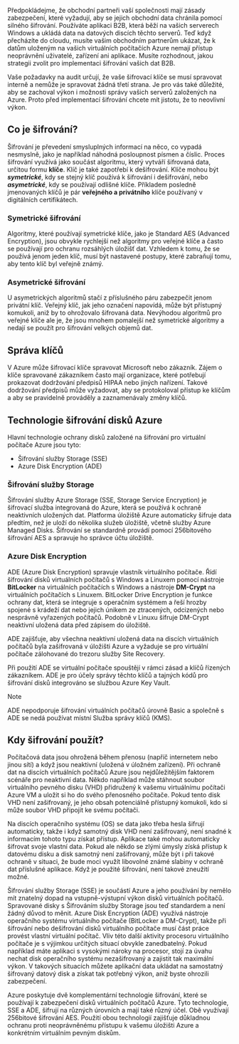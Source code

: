 Předpokládejme, že obchodní partneři vaší společnosti mají zásady zabezpečení, které vyžadují, aby se jejich obchodní data chránila pomocí silného šifrování. Používáte aplikaci B2B, která běží na vašich serverech Windows a ukládá data na datových discích těchto serverů. Teď když přecházíte do cloudu, musíte vašim obchodním partnerům ukázat, že k datům uloženým na vašich virtuálních počítačích Azure nemají přístup neoprávnění uživatelé, zařízení ani aplikace. Musíte rozhodnout, jakou strategii zvolit pro implementaci šifrování vašich dat B2B.

Vaše požadavky na audit určují, že vaše šifrovací klíče se musí spravovat interně a nemůže je spravovat žádná třetí strana. Je pro vás také důležité, aby se zachoval výkon i možnosti správy vašich serverů založených na Azure. Proto před implementací šifrování chcete mít jistotu, že to neovlivní výkon.

## <a name="what-is-encryption"></a>Co je šifrování?

Šifrování je převedení smysluplných informací na něco, co vypadá nesmyslně, jako je například náhodná posloupnost písmen a číslic. Proces šifrování využívá jako součást algoritmu, který vytváří šifrovaná data, určitou formu **klíče**. Klíč je také zapotřebí k dešifrování. Klíče mohou být **_symetrické_**, kdy se stejný klíč používá k šifrování i dešifrování, nebo **_asymetrické_**, kdy se používají odlišné klíče. Příkladem posledně jmenovaných klíčů je pár **veřejného a privátního** klíče používaný v digitálních certifikátech.

### <a name="symmetric-encryption"></a>Symetrické šifrování

Algoritmy, které používají symetrické klíče, jako je Standard AES (Advanced Encryption), jsou obvykle rychlejší než algoritmy pro veřejné klíče a často se používají pro ochranu rozsáhlých úložišť dat. Vzhledem k tomu, že se používá jenom jeden klíč, musí být nastavené postupy, které zabraňují tomu, aby tento klíč byl veřejně známý.

### <a name="asymmetric-encryption"></a>Asymetrické šifrování

U asymetrických algoritmů stačí z příslušného páru zabezpečit jenom privátní klíč. Veřejný klíč, jak jeho označení napovídá, může být přístupný komukoli, aniž by to ohrožovalo šifrovaná data. Nevýhodou algoritmů pro veřejné klíče ale je, že jsou mnohem pomalejší než symetrické algoritmy a nedají se použít pro šifrování velkých objemů dat.

## <a name="key-management"></a>Správa klíčů

V Azure může šifrovací klíče spravovat Microsoft nebo zákazník. Zájem o klíče spravované zákazníkem často mají organizace, které potřebují prokazovat dodržování předpisů HIPAA nebo jiných nařízení. Takové dodržování předpisů může vyžadovat, aby se protokoloval přístup ke klíčům a aby se pravidelně prováděly a zaznamenávaly změny klíčů.

## <a name="azure-disk-encryption-technologies"></a>Technologie šifrování disků Azure

Hlavní technologie ochrany disků založené na šifrování pro virtuální počítače Azure jsou tyto:

- Šifrování služby Storage (SSE)
- Azure Disk Encryption (ADE)

### <a name="storage-service-encryption"></a>Šifrování služby Storage

Šifrování služby Azure Storage (SSE, Storage Service Encryption) je šifrovací služba integrovaná do Azure, která se používá k ochraně neaktivních uložených dat. Platforma úložiště Azure automaticky šifruje data předtím, než je uloží do několika služeb úložiště, včetně služby Azure Managed Disks. Šifrování se standardně provádí pomocí 256bitového šifrování AES a spravuje ho správce účtu úložiště.

### <a name="azure-disk-encryption"></a>Azure Disk Encryption

ADE (Azure Disk Encryption) spravuje vlastník virtuálního počítače. Řídí šifrování disků virtuálních počítačů s Windows a Linuxem pomocí nástroje **BitLocker** na virtuálních počítačích s Windows a nástroje **DM-Crypt** na virtuálních počítačích s Linuxem. BitLocker Drive Encryption je funkce ochrany dat, která se integruje s operačním systémem a řeší hrozby spojené s krádeží dat nebo jejich únikem ze ztracených, odcizených nebo nesprávně vyřazených počítačů. Podobně v Linuxu šifruje DM-Crypt neaktivní uložená data před zápisem do úložiště.

ADE zajišťuje, aby všechna neaktivní uložená data na discích virtuálních počítačů byla zašifrovaná v úložišti Azure a vyžaduje se pro virtuální počítače zálohované do trezoru služby Site Recovery.

Při použití ADE se virtuální počítače spouštějí v rámci zásad a klíčů řízených zákazníkem. ADE je pro účely správy těchto klíčů a tajných kódů pro šifrování disků integrováno se službou Azure Key Vault.

> [!NOTE] 
> ADE nepodporuje šifrování virtuálních počítačů úrovně Basic a společně s ADE se nedá používat místní Služba správy klíčů (KMS).

## <a name="when-to-use-encryption"></a>Kdy šifrování použít?

Počítačová data jsou ohrožená během přenosu (napříč internetem nebo jinou sítí) a když jsou neaktivní (uložená v úložném zařízení). Při ochraně dat na discích virtuálních počítačů Azure jsou nejdůležitějším faktorem scénáře pro neaktivní data. Někdo například může stáhnout soubor virtuálního pevného disku (VHD) přidružený k vašemu virtuálnímu počítači Azure VM a uložit si ho do svého přenosného počítače. Pokud tento disk VHD není zašifrovaný, je jeho obsah potenciálně přístupný komukoli, kdo si může soubor VHD připojit ke svému počítači.

Na discích operačního systému (OS) se data jako třeba hesla šifrují automaticky, takže i když samotný disk VHD není zašifrovaný, není snadné k informacím tohoto typu získat přístup. Aplikace také mohou automaticky šifrovat svoje vlastní data. Pokud ale někdo se zlými úmysly získá přístup k datovému disku a disk samotný není zašifrovaný, může být i při takové ochraně v situaci, že bude moci využít libovolné známé slabiny v ochraně dat příslušné aplikace. Když je použité šifrování, není takové zneužití možné.

Šifrování služby Storage (SSE) je součástí Azure a jeho používání by nemělo mít znatelný dopad na vstupně-výstupní výkon disků virtuálních počítačů. Spravované disky s Šifrováním služby Storage jsou teď standardem a není žádný důvod to měnit. Azure Disk Encryption (ADE) využívá nástroje operačního systému virtuálního počítače (BitLocker a DM-Crypt), takže při šifrování nebo dešifrování disků virtuálního počítače musí část práce provést vlastní virtuální počítač. Vliv této další aktivity procesoru virtuálního počítače je s výjimkou určitých situací obvykle zanedbatelný. Pokud například máte aplikaci s vysokými nároky na procesor, stojí za úvahu nechat disk operačního systému nezašifrovaný a zajistit tak maximální výkon. V takových situacích můžete aplikační data ukládat na samostatný šifrovaný datový disk a získat tak potřebný výkon, aniž byste ohrozili zabezpečení.

Azure poskytuje dvě komplementární technologie šifrování, které se používají k zabezpečení disků virtuálních počítačů Azure. Tyto technologie, SSE a ADE, šifrují na různých úrovních a mají také různý účel. Obě využívají 256bitové šifrování AES. Použití obou technologií zajišťuje důkladnou ochranu proti neoprávněnému přístupu k vašemu úložišti Azure a konkrétním virtuálním pevným diskům.
